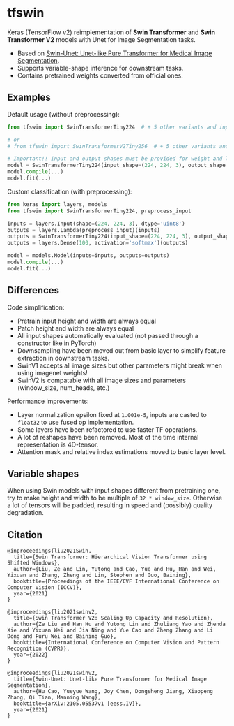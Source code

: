 # tfswin

Keras (TensorFlow v2) reimplementation of **Swin Transformer** and **Swin Transformer V2** models with Unet for Image Segmentation tasks.

+ Based on [Swin-Unet: Unet-like Pure Transformer for
Medical Image Segmentation](https://arxiv.org/pdf/2105.05537.pdf).
+ Supports variable-shape inference for downstream tasks.
+ Contains pretrained weights converted from official ones.

## Examples

Default usage (without preprocessing):

```python
from tfswin import SwinTransformerTiny224  # + 5 other variants and input preprocessing

# or 
# from tfswin import SwinTransformerV2Tiny256  # + 5 other variants and input preprocessing

# Important!! Input and output shapes must be provided for weight and layer calculations
model = SwinTransformerTiny224(input_shape=(224, 224, 3), output_shape = (224,224,1))  # by default will download imagenet[21k]-pretrained weights
model.compile(...)
model.fit(...)
```

Custom classification (with preprocessing):

```python
from keras import layers, models
from tfswin import SwinTransformerTiny224, preprocess_input

inputs = layers.Input(shape=(224, 224, 3), dtype='uint8')
outputs = layers.Lambda(preprocess_input)(inputs)
outputs = SwinTransformerTiny224(input_shape=(224, 224, 3), output_shape = (224,224,1))(outputs)
outputs = layers.Dense(100, activation='softmax')(outputs)

model = models.Model(inputs=inputs, outputs=outputs)
model.compile(...)
model.fit(...)
```

## Differences

Code simplification:

- Pretrain input height and width are always equal
- Patch height and width are always equal
- All input shapes automatically evaluated (not passed through a constructor like in PyTorch)
- Downsampling have been moved out from basic layer to simplify feature extraction in downstream tasks.
- SwinV1 accepts all image sizes but other parameters might break when using imagenet weights!
- SwinV2 is compatable with all image sizes and parameters (window_size, num_heads, etc.)

Performance improvements:

- Layer normalization epsilon fixed at `1.001e-5`, inputs are casted to `float32` to use fused op implementation.
- Some layers have been refactored to use faster TF operations.
- A lot of reshapes have been removed. Most of the time internal representation is 4D-tensor.
- Attention mask and relative index estimations moved to basic layer level.

## Variable shapes

When using Swin models with input shapes different from pretraining one, try to make height and width to be multiple
of `32 * window_size`. Otherwise a lot of tensors will be padded, resulting in speed and (possibly) quality degradation.



## Citation

```
@inproceedings{liu2021Swin,
  title={Swin Transformer: Hierarchical Vision Transformer using Shifted Windows},
  author={Liu, Ze and Lin, Yutong and Cao, Yue and Hu, Han and Wei, Yixuan and Zhang, Zheng and Lin, Stephen and Guo, Baining},
  booktitle={Proceedings of the IEEE/CVF International Conference on Computer Vision (ICCV)},
  year={2021}
}
```

```
@inproceedings{liu2021swinv2,
  title={Swin Transformer V2: Scaling Up Capacity and Resolution}, 
  author={Ze Liu and Han Hu and Yutong Lin and Zhuliang Yao and Zhenda Xie and Yixuan Wei and Jia Ning and Yue Cao and Zheng Zhang and Li Dong and Furu Wei and Baining Guo},
  booktitle={International Conference on Computer Vision and Pattern Recognition (CVPR)},
  year={2022}
}
```

```
@inproceedings{liu2021swinv2,
  title={Swin-Unet: Unet-like Pure Transformer for Medical Image Segmentation}, 
  author={Hu Cao, Yueyue Wang, Joy Chen, Dongsheng Jiang, Xiaopeng Zhang, Qi Tian, Manning Wang},
  booktitle={arXiv:2105.05537v1 [eess.IV]},
  year={2021}
}
```
